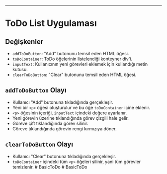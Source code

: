 <!-- Detaylandırılmış JS açıklama:

1. **HTML Yapısını Oluştur:**
   - Gerekli HTML elementlerini oluştur: Bir başlık (h1), bir form içinde bir metin girişi (input) ve iki adet buton (submit) bulunmalıdır. Ayrıca, bir liste için bir `div` container ekleyin.

2. **JavaScript Dosyasını Bağla:**
   - HTML dosyan ile JavaScript dosyanı doğru bir şekilde bağla. Script etiketini kullanarak JavaScript dosyanı belirtmeyi unutma.

3. **Değişken İsimlendirmesi:**
   - İlgili HTML elementlerine JavaScript'ten erişebilmek için değişkenlere uygun isimleri ver. Örneğin, "addToDo" butonu için bir değişken oluştur.

4. **Olayları Belirle:**
   - "Add" ve "Clear" butonlarına tıklama olaylarını (click events) belirle. Bu olaylar tetiklendiğinde çalışacak fonksiyonları belirle.

5. **JavaScript Fonksiyonunu Oluştur:**
   - Yukarıda belirlenen olaylarda çalışacak fonksiyonları oluştur.
   - "Add" butonuna tıklandığında çalışacak fonksiyon:
      - Yeni bir `p` (paragraf) elementi oluştur.
      - Oluşturulan `p` elementini `toDoContainer` içine ekle.
      - `inputText` içindeki değeri bu `p` elementinin içeriği olarak ayarla.
      - `inputText` içeriğini temizle.
      - Stil ekleyerek görünümü özelleştir.

6. **"Clear" Butonunu İşle:**
   - "Clear" butonuna tıklanınca çalışacak fonksiyon:
      - `toDoContainer` içindeki `p` elementini kaldır. -->

---

# ToDo List Uygulaması

## Değişkenler

- `addToDoButton`: "Add" butonunu temsil eden HTML öğesi.
- `toDoContainer`: ToDo öğelerinin listelendiği konteyner div'i.
- `inputText`: Kullanıcının yeni görevleri eklemek için kullandığı metin kutusu.
- `clearToDoButton`: "Clear" butonunu temsil eden HTML öğesi.

## `addToDoButton` Olayı

- Kullanıcı "Add" butonuna tıkladığında gerçekleşir.
- Yeni bir `<p>` öğesi oluşturulur ve bu öğe `toDoContainer` içine eklenir.
- `<p>` öğesinin içeriği, `inputText` içindeki değere ayarlanır.
- Yeni görevin üzerine tıklandığında görev çizgili hale gelir.
- Göreve çift tıklandığında görev silinir.
- Göreve tıklandığında görevin rengi kırmızıya döner.

## `clearToDoButton` Olayı

- Kullanıcı "Clear" butonuna tıkladığında gerçekleşir.
- `toDoContainer` içindeki tüm `<p>` öğeleri silinir, yani tüm görevler temizlenir.
#   B a s i c T o D o  
 #   B a s i c T o D o  
 